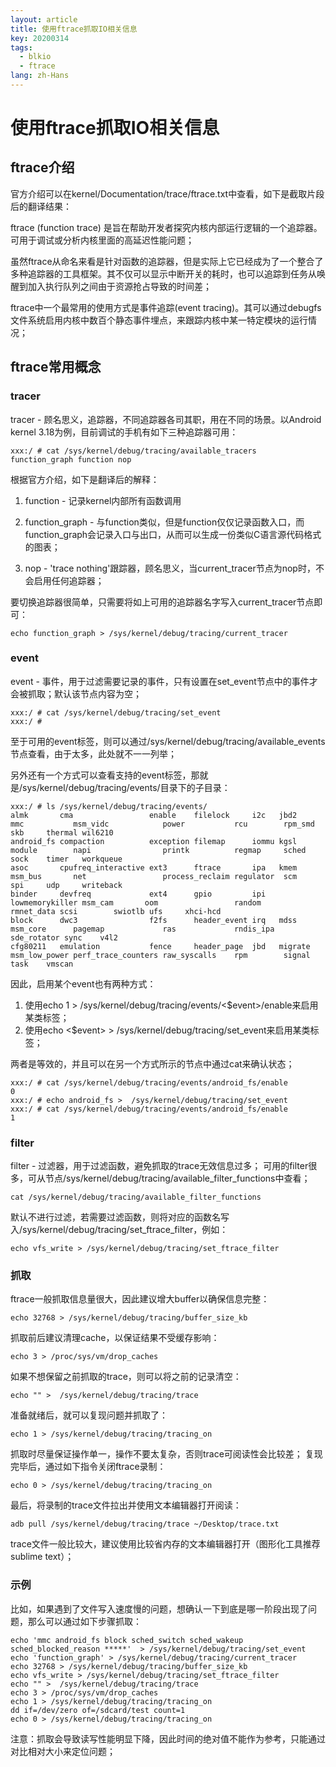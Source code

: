 ```yaml
---
layout: article
title: 使用ftrace抓取IO相关信息
key: 20200314
tags:
  - blkio
  - ftrace
lang: zh-Hans
---
```


# 使用ftrace抓取IO相关信息

## ftrace介绍


官方介绍可以在kernel/Documentation/trace/ftrace.txt中查看，如下是截取片段后的翻译结果：

ftrace (function trace) 是旨在帮助开发者探究内核内部运行逻辑的一个追踪器。可用于调试或分析内核里面的高延迟性能问题；

虽然ftrace从命名来看是针对函数的追踪器，但是实际上它已经成为了一个整合了多种追踪器的工具框架。其不仅可以显示中断开关的耗时，也可以追踪到任务从唤醒到加入执行队列之间由于资源抢占导致的时间差；

ftrace中一个最常用的使用方式是事件追踪(event tracing)。其可以通过debugfs文件系统启用内核中数百个静态事件埋点，来跟踪内核中某一特定模块的运行情况；

## ftrace常用概念


### tracer


tracer - 顾名思义，追踪器，不同追踪器各司其职，用在不同的场景。以Android kernel 3.18为例，目前调试的手机有如下三种追踪器可用：

    xxx:/ # cat /sys/kernel/debug/tracing/available_tracers
    function_graph function nop

根据官方介绍，如下是翻译后的解释：

1. function - 记录kernel内部所有函数调用

2. function_graph - 与function类似，但是function仅仅记录函数入口，而function_graph会记录入口与出口，从而可以生成一份类似C语言源代码格式的图表；

3. nop - 'trace nothing'跟踪器，顾名思义，当current_tracer节点为nop时，不会启用任何追踪器；

要切换追踪器很简单，只需要将如上可用的追踪器名字写入current_tracer节点即可：

    echo function_graph > /sys/kernel/debug/tracing/current_tracer

### event


event - 事件，用于过滤需要记录的事件，只有设置在set_event节点中的事件才会被抓取；默认该节点内容为空；

    xxx:/ # cat /sys/kernel/debug/tracing/set_event
    xxx:/ # 

至于可用的event标签，则可以通过/sys/kernel/debug/tracing/available_events节点查看，由于太多，此处就不一一列举；

另外还有一个方式可以查看支持的event标签，那就是/sys/kernel/debug/tracing/events/目录下的子目录：

    xxx:/ # ls /sys/kernel/debug/tracing/events/
    almk       cma                 enable    filelock     i2c   jbd2            mmc           msm_vidc            power           rcu        rpm_smd     skb     thermal wil6210   
    android_fs compaction          exception filemap      iommu kgsl            module        napi                printk          regmap     sched       sock    timer   workqueue 
    asoc       cpufreq_interactive ext3      ftrace       ipa   kmem            msm_bus       net                 process_reclaim regulator  scm         spi     udp     writeback 
    binder     devfreq             ext4      gpio         ipi   lowmemorykiller msm_cam       oom                 random          rmnet_data scsi        swiotlb ufs     xhci-hcd  
    block      dwc3                f2fs      header_event irq   mdss            msm_core      pagemap             ras             rndis_ipa  sde_rotator sync    v4l2    
    cfg80211   emulation           fence     header_page  jbd   migrate         msm_low_power perf_trace_counters raw_syscalls    rpm        signal      task    vmscan

因此，启用某个event也有两种方式：

1. 使用echo 1 > /sys/kernel/debug/tracing/events/<$event>/enable来启用某类标签；
2. 使用echo <$event> > /sys/kernel/debug/tracing/set_event来启用某类标签；

两者是等效的，并且可以在另一个方式所示的节点中通过cat来确认状态；

    xxx:/ # cat /sys/kernel/debug/tracing/events/android_fs/enable
    0
    xxx:/ # echo android_fs >  /sys/kernel/debug/tracing/set_event
    xxx:/ # cat /sys/kernel/debug/tracing/events/android_fs/enable
    1

### filter


filter - 过滤器，用于过滤函数，避免抓取的trace无效信息过多；
可用的filter很多，可从节点/sys/kernel/debug/tracing/available_filter_functions中查看；

    cat /sys/kernel/debug/tracing/available_filter_functions
    
默认不进行过滤，若需要过滤函数，则将对应的函数名写入/sys/kernel/debug/tracing/set_ftrace_filter，例如：

    echo vfs_write > /sys/kernel/debug/tracing/set_ftrace_filter

### 抓取

ftrace一般抓取信息量很大，因此建议增大buffer以确保信息完整：

    echo 32768 > /sys/kernel/debug/tracing/buffer_size_kb

抓取前后建议清理cache，以保证结果不受缓存影响：

    echo 3 > /proc/sys/vm/drop_caches

如果不想保留之前抓取的trace，则可以将之前的记录清空：

    echo "" >  /sys/kernel/debug/tracing/trace

准备就绪后，就可以复现问题并抓取了：

    echo 1 > /sys/kernel/debug/tracing/tracing_on

抓取时尽量保证操作单一，操作不要太复杂，否则trace可阅读性会比较差；
复现完毕后，通过如下指令关闭ftrace录制：

    echo 0 > /sys/kernel/debug/tracing/tracing_on

最后，将录制的trace文件拉出并使用文本编辑器打开阅读：

    adb pull /sys/kernel/debug/tracing/trace ~/Desktop/trace.txt

trace文件一般比较大，建议使用比较省内存的文本编辑器打开（图形化工具推荐sublime text）；

### 示例

比如，如果遇到了文件写入速度慢的问题，想确认一下到底是哪一阶段出现了问题，那么可以通过如下步骤抓取：

    echo 'mmc android_fs block sched_switch sched_wakeup sched_blocked_reason *****'  > /sys/kernel/debug/tracing/set_event
    echo 'function_graph' > /sys/kernel/debug/tracing/current_tracer
    echo 32768 > /sys/kernel/debug/tracing/buffer_size_kb
    echo vfs_write > /sys/kernel/debug/tracing/set_ftrace_filter
    echo "" >  /sys/kernel/debug/tracing/trace
    echo 3 > /proc/sys/vm/drop_caches
    echo 1 > /sys/kernel/debug/tracing/tracing_on
    dd if=/dev/zero of=/sdcard/test count=1
    echo 0 > /sys/kernel/debug/tracing/tracing_on

注意：抓取会导致读写性能明显下降，因此时间的绝对值不能作为参考，只能通过对比相对大小来定位问题；
